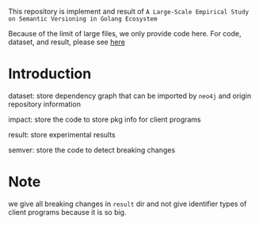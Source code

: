 This repository is implement and result of `A Large-Scale Empirical Study on Semantic Versioning in Golang Ecosystem`

Because of the limit of large files, we only provide code here. For code, dataset, and result, please see [here](https://drive.google.com/drive/folders/1Cf9KITHz5p04xZJCkQQo5BZEP6h4Bov8?usp=sharing)

# Introduction

dataset: store dependency graph that can be imported by `neo4j` and origin repository information

impact: store the code to store pkg info for client programs

result: store experimental results

semver: store the code to detect breaking changes

# Note

we give all breaking changes in `result` dir and not give identifier types of client programs because it is so big.